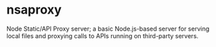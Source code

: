 nsaproxy
========

Node Static/API Proxy server; a basic Node.js-based server for serving local files and proxying calls to APIs running on third-party servers.

